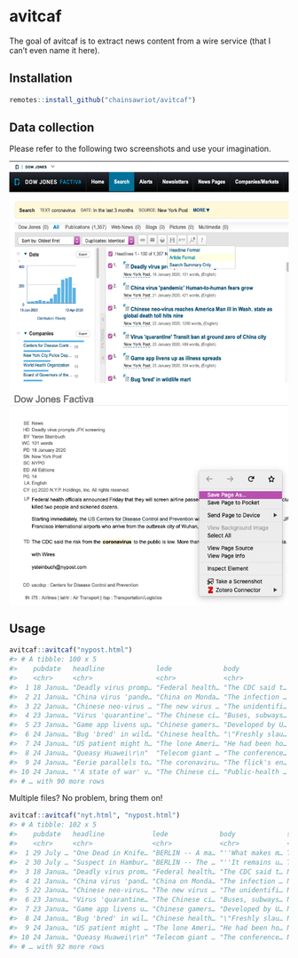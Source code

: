 
<!-- README.md is generated from README.Rmd. Please edit that file -->

# avitcaf

<!-- badges: start -->

<!-- badges: end -->

The goal of avitcaf is to extract news content from a wire service (that
I can’t even name it here).

## Installation

``` r
remotes::install_github("chainsawriot/avitcaf")
```

## Data collection

Please refer to the following two screenshots and use your imagination.

<img src="man/figures/save1.png" align="center" height="400" />

<img src="man/figures/save2.png" align="center" height="400" />

## Usage

``` r
avitcaf::avitcaf("nypost.html")
#> # A tibble: 100 x 5
#>    pubdate   headline             lede             body             source 
#>    <chr>     <chr>                <chr>            <chr>            <chr>  
#>  1 18 Janua… "Deadly virus promp… "Federal health… "The CDC said t… New Yo…
#>  2 21 Janua… "China virus 'pande… "China on Monda… "The infection … New Yo…
#>  3 22 Janua… "Chinese neo-virus … "The new virus … "The unidentifi… New Yo…
#>  4 23 Janua… "Virus 'quarantine'… "The Chinese ci… "Buses, subways… New Yo…
#>  5 23 Janua… "Game app livens up… "Chinese gamers… "Developed by U… New Yo…
#>  6 24 Janua… "Bug 'bred' in wild… "Chinese health… "\"Freshly slau… New Yo…
#>  7 24 Janua… "US patient might h… "The lone Ameri… "He had been ho… New Yo…
#>  8 24 Janua… "Queasy Huawei\r\n"  "Telecom giant … "The conference… New Yo…
#>  9 24 Janua… "Eerie parallels to… "The coronaviru… "The flick's en… New Yo…
#> 10 24 Janua… "'A state of war' v… "The Chinese ci… "Public-health … New Yo…
#> # … with 90 more rows
```

Multiple files? No problem, bring them on\!

``` r
avitcaf::avitcaf("nyt.html", "nypost.html")
#> # A tibble: 102 x 5
#>    pubdate   headline            lede             body             source  
#>    <chr>     <chr>               <chr>            <chr>            <chr>   
#>  1 29 July … "One Dead in Knife… "BERLIN -- A ma… "''What makes m… The New…
#>  2 30 July … "Suspect in Hambur… "BERLIN -- The … "''It remains u… The New…
#>  3 18 Janua… "Deadly virus prom… "Federal health… "The CDC said t… New Yor…
#>  4 21 Janua… "China virus 'pand… "China on Monda… "The infection … New Yor…
#>  5 22 Janua… "Chinese neo-virus… "The new virus … "The unidentifi… New Yor…
#>  6 23 Janua… "Virus 'quarantine… "The Chinese ci… "Buses, subways… New Yor…
#>  7 23 Janua… "Game app livens u… "Chinese gamers… "Developed by U… New Yor…
#>  8 24 Janua… "Bug 'bred' in wil… "Chinese health… "\"Freshly slau… New Yor…
#>  9 24 Janua… "US patient might … "The lone Ameri… "He had been ho… New Yor…
#> 10 24 Janua… "Queasy Huawei\r\n" "Telecom giant … "The conference… New Yor…
#> # … with 92 more rows
```
